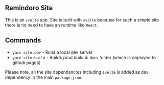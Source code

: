## Remindoro Site

This is an `svelte` app. Site is built with `svelte` because for such a simple site there is no need to have an runtime like `React`.

## Commands

- `yarn site:dev` - Runs a local dev server
- `yarn site:build` - Builds prod build in `docs` folder (which is deployed to github pages)

Please note, all the site dependencies including `svelte` is added as dev dependency in the main `package.json`.